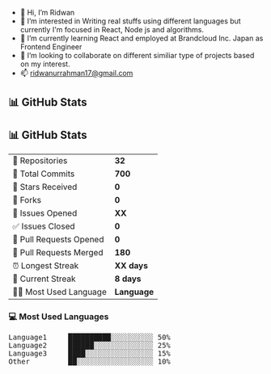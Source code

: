 - 👋 Hi, I’m Ridwan
- 👀 I’m interested in Writing real stuffs using different languages but currently I'm focused in React, Node js and algorithms.
- 🌱 I’m currently learning React and employed at Brandcloud Inc. Japan as Frontend Engineer
- 💞️ I’m looking to collaborate on different similiar type of projects based on my interest.
- 📫 ridwanurrahman17@gmail.com

<!---
RRPx/RRPx is a ✨ special ✨ repository because its `README.md` (this file) appears on your GitHub profile.
You can click the Preview link to take a look at your changes.
--->

## 📊 GitHub Stats

<h2>📊 GitHub Stats</h2>

<table>
  <tr>
    <td>💼 Repositories</td>
    <td><strong>32</strong></td>
  </tr>
  <tr>
    <td>🧠 Total Commits</td>
    <td><strong>700</strong></td>
  </tr>
  <tr>
    <td>🌟 Stars Received</td>
    <td><strong>0</strong></td>
  </tr>
  <tr>
    <td>🍴 Forks</td>
    <td><strong>0</strong></td>
  </tr>
  <tr>
    <td>🐛 Issues Opened</td>
    <td><strong>XX</strong></td>
  </tr>
  <tr>
    <td>✅ Issues Closed</td>
    <td><strong>0</strong></td>
  </tr>
  <tr>
    <td>🚀 Pull Requests Opened</td>
    <td><strong>0</strong></td>
  </tr>
  <tr>
    <td>🔀 Pull Requests Merged</td>
    <td><strong>180</strong></td>
  </tr>
  <tr>
    <td>⏰ Longest Streak</td>
    <td><strong>XX days</strong></td>
  </tr>
  <tr>
    <td>📆 Current Streak</td>
    <td><strong>8 days</strong></td>
  </tr>
  <tr>
    <td>🧑‍💻 Most Used Language</td>
    <td><strong>Language</strong></td>
  </tr>
</table>

<h3>💻 Most Used Languages</h3>

<pre>
Language1     ██████████░░░░░░░░░░ 50%
Language2     ██████░░░░░░░░░░░░░░ 25%
Language3     ████░░░░░░░░░░░░░░░░ 15%
Other         ██░░░░░░░░░░░░░░░░░░ 10%
</pre>

